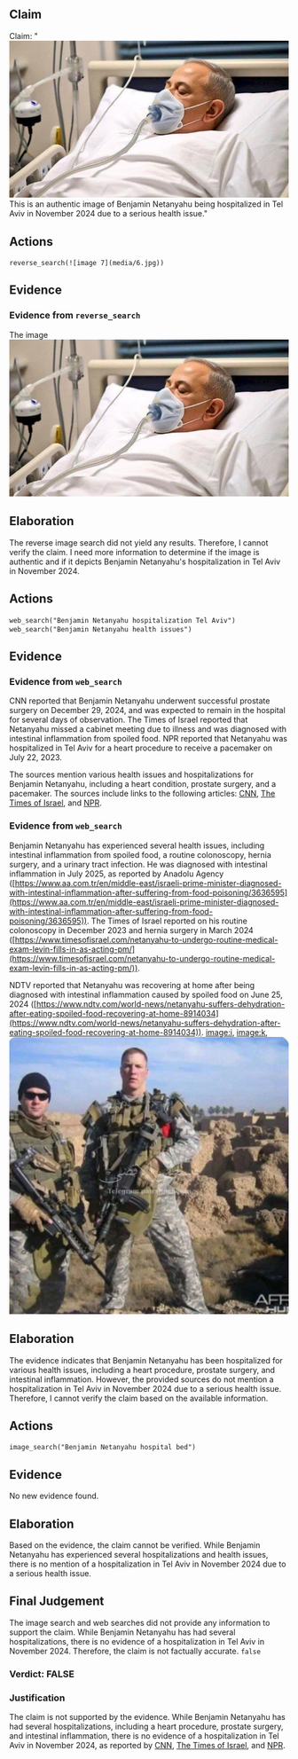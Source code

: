 ## Claim
Claim: "![image 7](media/6.jpg) This is an authentic image of Benjamin Netanyahu being hospitalized in Tel Aviv in November 2024 due to a serious health issue."

## Actions
```
reverse_search(![image 7](media/6.jpg))
```

## Evidence
### Evidence from `reverse_search`
The image ![image 7](media/6.jpg)

## Elaboration
The reverse image search did not yield any results. Therefore, I cannot verify the claim. I need more information to determine if the image is authentic and if it depicts Benjamin Netanyahu's hospitalization in Tel Aviv in November 2024.


## Actions
```
web_search("Benjamin Netanyahu hospitalization Tel Aviv")
web_search("Benjamin Netanyahu health issues")
```

## Evidence
### Evidence from `web_search`
CNN reported that Benjamin Netanyahu underwent successful prostate surgery on December 29, 2024, and was expected to remain in the hospital for several days of observation. The Times of Israel reported that Netanyahu missed a cabinet meeting due to illness and was diagnosed with intestinal inflammation from spoiled food. NPR reported that Netanyahu was hospitalized in Tel Aviv for a heart procedure to receive a pacemaker on July 22, 2023.

The sources mention various health issues and hospitalizations for Benjamin Netanyahu, including a heart condition, prostate surgery, and a pacemaker. The sources include links to the following articles: [CNN](https://www.cnn.com/2024/12/29/middleeast/netanyahu-prostate-operation-successful-intl-latam), [The Times of Israel](https://www.timesofisrael.com/liveblog_entry/pm-suffering-from-food-poisoning-his-office-says-after-he-skipped-cabinet-meeting/), and [NPR](https://www.npr.org/2023/07/22/1189637298/israel-netanyahu-heart-hospital-pacemaker).


### Evidence from `web_search`
Benjamin Netanyahu has experienced several health issues, including intestinal inflammation from spoiled food, a routine colonoscopy, hernia surgery, and a urinary tract infection. He was diagnosed with intestinal inflammation in July 2025, as reported by Anadolu Agency ([https://www.aa.com.tr/en/middle-east/israeli-prime-minister-diagnosed-with-intestinal-inflammation-after-suffering-from-food-poisoning/3636595](https://www.aa.com.tr/en/middle-east/israeli-prime-minister-diagnosed-with-intestinal-inflammation-after-suffering-from-food-poisoning/3636595)). The Times of Israel reported on his routine colonoscopy in December 2023 and hernia surgery in March 2024 ([https://www.timesofisrael.com/netanyahu-to-undergo-routine-medical-exam-levin-fills-in-as-acting-pm/](https://www.timesofisrael.com/netanyahu-to-undergo-routine-medical-exam-levin-fills-in-as-acting-pm/)).

NDTV reported that Netanyahu was recovering at home after being diagnosed with intestinal inflammation caused by spoiled food on June 25, 2024 ([https://www.ndtv.com/world-news/netanyahu-suffers-dehydration-after-eating-spoiled-food-recovering-at-home-8914034](https://www.ndtv.com/world-news/netanyahu-suffers-dehydration-after-eating-spoiled-food-recovering-at-home-8914034)). <image:i>, <image:k>, ![image 1](media/0.jpg)


## Elaboration
The evidence indicates that Benjamin Netanyahu has been hospitalized for various health issues, including a heart procedure, prostate surgery, and intestinal inflammation. However, the provided sources do not mention a hospitalization in Tel Aviv in November 2024 due to a serious health issue. Therefore, I cannot verify the claim based on the available information.


## Actions
```
image_search("Benjamin Netanyahu hospital bed")
```

## Evidence
No new evidence found.

## Elaboration
Based on the evidence, the claim cannot be verified. While Benjamin Netanyahu has experienced several hospitalizations and health issues, there is no mention of a hospitalization in Tel Aviv in November 2024 due to a serious health issue.


## Final Judgement
The image search and web searches did not provide any information to support the claim. While Benjamin Netanyahu has had several hospitalizations, there is no evidence of a hospitalization in Tel Aviv in November 2024. Therefore, the claim is not factually accurate. `false`

### Verdict: FALSE

### Justification
The claim is not supported by the evidence. While Benjamin Netanyahu has had several hospitalizations, including a heart procedure, prostate surgery, and intestinal inflammation, there is no evidence of a hospitalization in Tel Aviv in November 2024, as reported by [CNN](https://www.cnn.com/2024/12/29/middleeast/netanyahu-prostate-operation-successful-intl-latam), [The Times of Israel](https://www.timesofisrael.com/liveblog_entry/pm-suffering-from-food-poisoning-his-office-says-after-he-skipped-cabinet-meeting/), and [NPR](https://www.npr.org/2023/07/22/1189637298/israel-netanyahu-heart-hospital-pacemaker).
